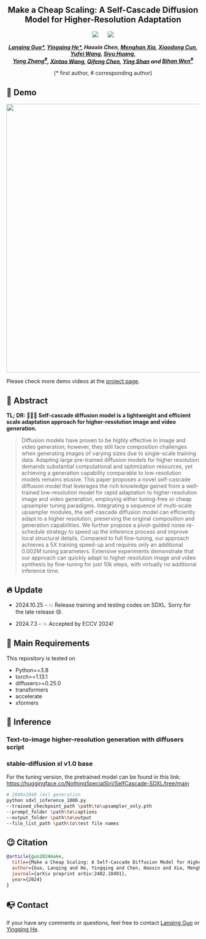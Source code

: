 <div align="center">

<h2>Make a Cheap Scaling: A Self-Cascade Diffusion Model for Higher-Resolution Adaptation</h2> 

 <a href='https://arxiv.org/abs/2402.10491'><img src='https://img.shields.io/badge/ArXiv-2305.18247-red'></a> &nbsp;&nbsp;&nbsp;&nbsp;&nbsp;<a href='https://guolanqing.github.io/Self-Cascade/'><img src='https://img.shields.io/badge/Project-Page-Green'></a> 
  

_**[Lanqing Guo*](https://github.com/GuoLanqing), [Yingqing He*](https://github.com/YingqingHe), Haoxin Chen, [Menghan Xia]((https://menghanxia.github.io/)), [Xiaodong Cun](http://vinthony.github.io/), [Yufei Wang](https://wyf0912.github.io), [Siyu Huang](https://siyuhuang.github.io),<br> 
[Yong Zhang<sup>#](https://yzhang2016.github.io), [Xintao Wang](https://xinntao.github.io/), [Qifeng Chen](https://cqf.io/), [Ying Shan](https://scholar.google.com/citations?hl=zh-CN&user=4oXBp9UAAAAJ) and [Bihan Wen<sup>#](https://personal.ntu.edu.sg/bihan.wen/)**_


(* first author, # corresponding author)

</div>

## 🥳 Demo
<p align="center"> 
<img src="assets/video_demo.gif" width="700px"> </p>

Please check more demo videos at the [project page](https://guolanqing.github.io/Self-Cascade/).

## 🔆 Abstract
<b>TL; DR: 🤗🤗🤗 **Self-cascade diffusion model** is a lightweight and efficient scale adaptation approach for higher-resolution image and video generation.</b>

> Diffusion models have proven to be highly effective in image and video generation; however, they still face composition challenges when generating images of varying sizes due to single-scale training data. Adapting large pre-trained diffusion models for higher resolution demands substantial computational and optimization resources, yet achieving a generation capability comparable to low-resolution models remains elusive. This paper proposes a novel self-cascade diffusion model that leverages the rich knowledge gained from a well-trained low-resolution model for rapid adaptation to higher-resolution image and video generation, employing either tuning-free or cheap upsampler tuning paradigms. Integrating a sequence of multi-scale upsampler modules, the self-cascade diffusion model can efficiently adapt to a higher resolution, preserving the original composition and generation capabilities. We further propose a pivot-guided noise re-schedule strategy to speed up the inference process and improve local structural details. Compared to full fine-tuning, our approach achieves a 5X training speed-up and requires only an additional 0.002M tuning parameters. Extensive experiments demonstrate that our approach can quickly adapt to higher resolution image and video synthesis by fine-tuning for just 10k steps, with virtually no additional inference time.

## 🔥 Update
- 2024.10.25 - 💥 Release training and testing codes on SDXL. Sorry for the late release 😢.
  
- 2024.7.3 - 💥 Accepted by ECCV 2024!

## 🔎 Main Requirements
This repository is tested on
* Python==3.8
* torch>=1.13.1
* diffusers>=0.25.0
* transformers
* accelerate
* xformers

## 💫 Inference

### Text-to-image higher-resolution generation with diffusers script
### stable-diffusion xl v1.0 base 

For the tuning version, the pretrained model can be found in this link: https://huggingface.co/NothingSpecialSiri/SelfCascade-SDXL/tree/main


```bash
# 2048x2048 (4x) generation
python sdxl_inference_1000.py 
--trained_checkpoint_path \path\to\upsampler_only.pth 
--prompt_folder \path\to\captions 
--output_folder \path\to\output 
--file_list_path \path\to\test file names
```


## 😉 Citation
```bib
@article{guo2024make,
  title={Make a Cheap Scaling: A Self-Cascade Diffusion Model for Higher-Resolution Adaptation},
  author={Guo, Lanqing and He, Yingqing and Chen, Haoxin and Xia, Menghan and Cun, Xiaodong and Wang, Yufei and Huang, Siyu and Zhang, Yong and Wang, Xintao and Chen, Qifeng and others},
  journal={arXiv preprint arXiv:2402.10491},
  year={2024}
}
```


## 📭 Contact
If your have any comments or questions, feel free to contact  [Lanqing Guo](lanqing001@e.ntu.edu.sg) or [Yingqing He](yhebm@connect.ust.hk).
